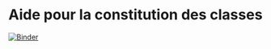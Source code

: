 # Aide pour la constitution des classes
[![Binder](http://mybinder.org/badge.svg)](http://mybinder.org/v2/gh/jerome-barth/constitution-classes/master)
